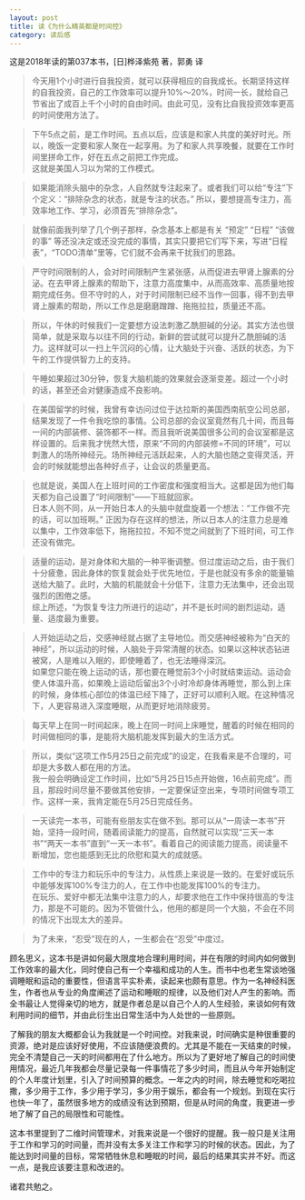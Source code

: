 ```yaml
---
layout: post
title: 读《为什么精英都是时间控》
category: 读后感
---
```

这是2018年读的第037本书，[日]桦泽紫苑 著，郭勇 译

>今天用1个小时进行自我投资，就可以获得相应的自我成长。长期坚持这样的自我投资，自己的工作效率可以提升10%～20%，时间一长，就给自己节省出了成百上千个小时的自由时间。由此可见，没有比自我投资效率更高的时间使用方法了。

>下午5点之前，是工作时间。五点以后，应该是和家人共度的美好时光。所以，晚饭一定要和家人聚在一起享用。为了和家人共享晚餐，就要在工作时间里拼命工作，好在五点之前把工作完成。<br/>
这就是美国人习以为常的工作模式。

>如果能消除头脑中的杂念，人自然就专注起来了。或者我们可以给“专注”下个定义：“排除杂念的状态，就是专注的状态。” 所以，要想提高专注力，高效率地工作、学习，必须首先“排除杂念”。

>就像前面我列举了几个例子那样，杂念基本上都是有关 “预定” “日程” “该做的事” 等还没决定或还没完成的事情，其实只要把它们写下来，写进“日程表”，“TODO清单”里等，它们就不会再来干扰我们的思路。

>严守时间限制的人，会对时间限制产生紧张感，从而促进去甲肾上腺素的分泌。在去甲肾上腺素的帮助下，注意力高度集中，从而高效率、高质量地按期完成任务。但不守时的人，对于时间限制已经不当作一回事，得不到去甲肾上腺素的帮助，所以工作总是磨磨蹭蹭、拖拖拉拉，质量还不高。

>所以，午休的时候我们一定要想方设法刺激乙酰胆碱的分泌。其实方法也很简单，就是采取与以往不同的行动，新鲜的尝试就可以提升乙酰胆碱的活力。这样就可以一扫上午沉闷的心情，让大脑处于兴奋、活跃的状态，为下午的工作提供智力上的支持。

>午睡如果超过30分钟，恢复大脑机能的效果就会逐渐变差。超过一个小时的话，甚至还会对健康造成不良影响。

>在美国留学的时候，我曾有幸访问过位于达拉斯的美国西南航空公司总部，结果发现了一件令我吃惊的事情。公司总部的会议室竟然有几十间，而且每一间的内部装修、装饰都不一样。而且我听说美国很多公司的会议室都是这样设置的。后来我才恍然大悟，原来“不同的内部装修=不同的环境”，可以刺激人的场所神经元。场所神经元活跃起来，人的大脑也随之变得灵活，开会的时候就能想出各种好点子，让会议的质量更高。

>也就是说，美国人在上班时间的工作密度和强度相当大。这都是因为他们每天都为自己设置了“时间限制”——下班就回家。<br/>
日本人则不同，从一开始日本人的头脑中就盘旋着一个想法：“工作做不完的话，可以加班啊。” 正因为存在这样的想法，所以日本人的注意力总是难以集中，工作效率低下，拖拖拉拉，不知不觉之间就到了下班时间，可工作还没有做完。

>适量的运动，是对身体和大脑的一种平衡调整。但过度运动之后，由于我们十分疲惫，因此身体的恢复就会处于优先地位，于是也就没有多余的能量输送给大脑了。此时，大脑的机能就会十分低下，注意力无法集中，还会出现强烈的困倦之感。<br/>
综上所述，“为恢复专注力所进行的运动”，并不是长时间的剧烈运动，适量、适度最为重要。

>人开始运动之后，交感神经就占据了主导地位。而交感神经被称为“白天的神经”，所以运动的时候，人脑处于异常清醒的状态。如果以这种状态钻进被窝，人是难以入眠的，即使睡着了，也无法睡得深沉。<br/>
如果您只能在晚上运动的话，那也要在睡觉前3个小时就结束运动。运动会使人体温升高，如果晚上运动后留出3个小时冷却身体再睡觉，那么到上床的时候，身体核心部位的体温已经下降了，正好可以顺利入眠。在这种情况下，人更容易进入深度睡眠，从而更好地消除疲劳。

>每天早上在同一时间起床，晚上在同一时间上床睡觉，醒着的时候在相同的时间做相同的事，是能将大脑机能发挥到最大的生活方式。

>所以，类似“这项工作5月25日之前完成”的设定，在我看来是不合理的，可却是大多数人都在用的方法。<br/>
我一般会明确设定工作时间，比如“5月25日15点开始做，16点前完成”。而且，那段时间尽量不要做其他安排，一定要保证空出来，专项时间做专项工作。这样一来，我肯定能在5月25日完成任务。

>一天读完一本书，可能有些朋友实在做不到。那可以从“一周读一本书”开始，坚持一段时间，随着阅读能力的提高，自然就可以实现“三天一本书”“两天一本书”直到“一天一本书”。看着自己的阅读能力提高，阅读量不断增加，您也能感到无比的欣慰和莫大的成就感。

>工作中的专注力和玩乐中的专注力，从性质上来说是一致的。在爱好或玩乐中能够发挥100%专注力的人，在工作中也能发挥100%的专注力。<br/>
在玩乐、爱好中都无法集中注意力的人，却要求他在工作中保持很高的专注力，那是不可能的。因为不管做什么，他用的都是同一个大脑，不会在不同的情况下出现太大的差异。

>为了未来，“忍受”现在的人，一生都会在“忍受”中度过。

顾名思义，这本书是讲如何最大限度地合理利用时间，并在有限的时间内如何做到工作效率的最大化，同时使自己有一个幸福和成功的人生。而书中也老生常谈地强调睡眠和运动的重要性，但语言平实朴素，读起来也颇有意思。作为一名神经科医生，作者也从专业的角度阐述了运动和睡眠的规律，以及他们对人产生的影响。而全书最让人觉得亲切的地方，就是作者总是以自己个人的人生经验，来谈如何有效利用时间的细节，并由此衍生出日常生活中为人处世的一些原则。

了解我的朋友大概都会认为我就是一个时间控。对我来说，时间确实是种很重要的资源，绝对是应该好好使用，不应该随便浪费的。尤其是不能在一天结束的时候，完全不清楚自己一天的时间都用在了什么地方。所以为了更好地了解自己的时间使用情况，最近几年我都会尽量记录每一件事情花了多少时间，而且从今年开始制定的个人年度计划里，引入了时间预算的概念。一年之内的时间，除去睡觉和吃喝拉撒，多少用于工作，多少用于学习，多少用于娱乐，都会有一个规划。到现在实行也快一年了，虽然很多地方的成绩没有达到预期，但是从时间的角度，我更进一步地了解了自己的局限性和可能性。

这本书里提到了二维时间管理术，对我来说是一个很好的提醒。我一般只是关注用于工作和学习的时间量，而并没有太多关注工作和学习的时候的状态。因此，为了能达到时间量的目标，常常牺牲休息和睡眠的时间，最后的结果其实并不好。而这一点，是我应该要注意和改进的。

诸君共勉之。
